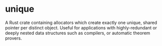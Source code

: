 # unique

A Rust crate containing allocators which create exactly one unique, shared pointer per distinct object.
Useful for applications with highly-redundant or deeply nested data structures such as compilers, or automatic theorem provers.
